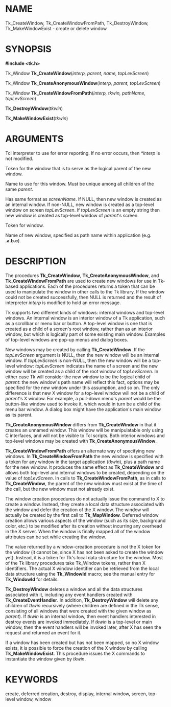 # NAME

Tk_CreateWindow, Tk_CreateWindowFromPath, Tk_DestroyWindow,
Tk_MakeWindowExist - create or delete window

# SYNOPSIS

**#include \<tk.h\>**

Tk_Window **Tk_CreateWindow**(*interp, parent, name, topLevScreen*)

Tk_Window **Tk_CreateAnonymousWindow**(*interp, parent, topLevScreen*)

Tk_Window **Tk_CreateWindowFromPath**(*interp, tkwin, pathName,
topLevScreen*)

**Tk_DestroyWindow**(*tkwin*)

**Tk_MakeWindowExist**(*tkwin*)

# ARGUMENTS

Tcl interpreter to use for error reporting. If no error occurs, then
*\*interp* is not modified.

Token for the window that is to serve as the logical parent of the new
window.

Name to use for this window. Must be unique among all children of the
same *parent*.

Has same format as *screenName*. If NULL, then new window is created as
an internal window. If non-NULL, new window is created as a top-level
window on screen *topLevScreen*. If *topLevScreen* is an empty string
then new window is created as top-level window of *parent*\'s screen.

Token for window.

Name of new window, specified as path name within application (e.g.
**.a.b.c**).

# DESCRIPTION

The procedures **Tk_CreateWindow**, **Tk_CreateAnonymousWindow**, and
**Tk_CreateWindowFromPath** are used to create new windows for use in
Tk-based applications. Each of the procedures returns a token that can
be used to manipulate the window in other calls to the Tk library. If
the window could not be created successfully, then NULL is returned and
the result of interpreter *interp* is modified to hold an error message.

Tk supports two different kinds of windows: internal windows and
top-level windows. An internal window is an interior window of a Tk
application, such as a scrollbar or menu bar or button. A top-level
window is one that is created as a child of a screen\'s root window,
rather than as an interior window, but which is logically part of some
existing main window. Examples of top-level windows are pop-up menus and
dialog boxes.

New windows may be created by calling **Tk_CreateWindow**. If the
*topLevScreen* argument is NULL, then the new window will be an internal
window. If *topLevScreen* is non-NULL, then the new window will be a
top-level window: *topLevScreen* indicates the name of a screen and the
new window will be created as a child of the root window of
*topLevScreen*. In either case Tk will consider the new window to be the
logical child of *parent*: the new window\'s path name will reflect this
fact, options may be specified for the new window under this assumption,
and so on. The only difference is that new X window for a top-level
window will not be a child of *parent*\'s X window. For example, a
pull-down menu\'s *parent* would be the button-like window used to
invoke it, which would in turn be a child of the menu bar window. A
dialog box might have the application\'s main window as its parent.

**Tk_CreateAnonymousWindow** differs from **Tk_CreateWindow** in that it
creates an unnamed window. This window will be manipulatable only using
C interfaces, and will not be visible to Tcl scripts. Both interior
windows and top-level windows may be created with
**Tk_CreateAnonymousWindow**.

**Tk_CreateWindowFromPath** offers an alternate way of specifying new
windows. In **Tk_CreateWindowFromPath** the new window is specified with
a token for any window in the target application (*tkwin*), plus a path
name for the new window. It produces the same effect as
**Tk_CreateWindow** and allows both top-level and internal windows to be
created, depending on the value of *topLevScreen*. In calls to
**Tk_CreateWindowFromPath**, as in calls to **Tk_CreateWindow**, the
parent of the new window must exist at the time of the call, but the new
window must not already exist.

The window creation procedures do not actually issue the command to X to
create a window. Instead, they create a local data structure associated
with the window and defer the creation of the X window. The window will
actually be created by the first call to **Tk_MapWindow**. Deferred
window creation allows various aspects of the window (such as its size,
background color, etc.) to be modified after its creation without
incurring any overhead in the X server. When the window is finally
mapped all of the window attributes can be set while creating the
window.

The value returned by a window-creation procedure is not the X token for
the window (it cannot be, since X has not been asked to create the
window yet). Instead, it is a token for Tk\'s local data structure for
the window. Most of the Tk library procedures take Tk_Window tokens,
rather than X identifiers. The actual X window identifier can be
retrieved from the local data structure using the **Tk_WindowId** macro;
see the manual entry for **Tk_WindowId** for details.

**Tk_DestroyWindow** deletes a window and all the data structures
associated with it, including any event handlers created with
**Tk_CreateEventHandler**. In addition, **Tk_DestroyWindow** will delete
any children of *tkwin* recursively (where children are defined in the
Tk sense, consisting of all windows that were created with the given
window as *parent*). If *tkwin* is an internal window, then event
handlers interested in destroy events are invoked immediately. If
*tkwin* is a top-level or main window, then the event handlers will be
invoked later, after X has seen the request and returned an event for
it.

If a window has been created but has not been mapped, so no X window
exists, it is possible to force the creation of the X window by calling
**Tk_MakeWindowExist**. This procedure issues the X commands to
instantiate the window given by *tkwin*.

# KEYWORDS

create, deferred creation, destroy, display, internal window, screen,
top-level window, window

<!---
Copyright (c) 1990 The Regents of the University of California
Copyright (c) 1994-1996 Sun Microsystems, Inc
-->


